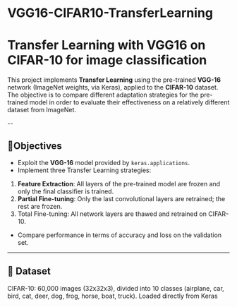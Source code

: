 # VGG16-CIFAR10-TransferLearning
# Transfer Learning with VGG16 on CIFAR-10 for image classification

This project implements **Transfer Learning** using the pre-trained **VGG-16** network (ImageNet weights, via Keras), applied to the **CIFAR-10** dataset.
The objective is to compare different adaptation strategies for the pre-trained model in order to evaluate their effectiveness on a relatively different dataset from ImageNet.

--

## 📌Objectives
- Exploit the **VGG-16** model provided by `keras.applications`.
- Implement three Transfer Learning strategies:
1. **Feature Extraction**: All layers of the pre-trained model are frozen and only the final classifier is trained.
2. **Partial Fine-tuning**: Only the last convolutional layers are retrained; the rest are frozen.
3. Total Fine-tuning: All network layers are thawed and retrained on CIFAR-10.
- Compare performance in terms of accuracy and loss on the validation set.

---

## 📂 Dataset
CIFAR-10: 60,000 images (32x32x3), divided into 10 classes (airplane, car, bird, cat, deer, dog, frog, horse, boat, truck). 
Loaded directly from Keras
